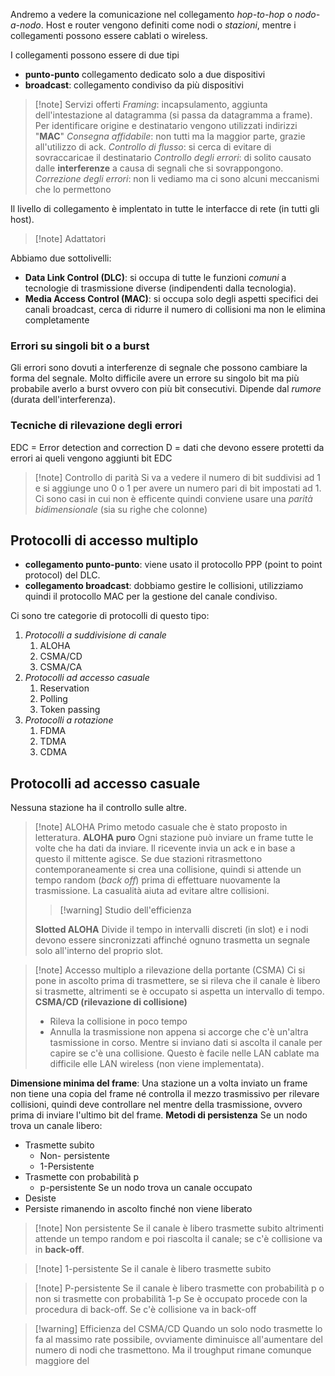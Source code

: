 Andremo a vedere la comunicazione nel collegamento *hop-to-hop* o *nodo-a-nodo*.
Host e router vengono definiti come nodi o *stazioni*, mentre i collegamenti possono essere cablati o wireless.

I collegamenti possono essere di due tipi
- **punto-punto** collegamento dedicato solo a due dispositivi
- **broadcast**: collegamento condiviso da più dispositivi

>[!note] Servizi offerti
>*Framing*: incapsulamento, aggiunta dell'intestazione al datagramma (si passa da datagramma a frame). Per identificare origine e destinatario vengono utilizzati indirizzi "**MAC**"
>*Consegna affidabile*: non tutti ma la maggior parte, grazie all'utilizzo di ack.
>*Controllo di flusso*: si cerca di evitare di sovraccaricae il destinatario
>*Controllo degli errori*: di solito causato dalle **interferenze** a causa di segnali che si sovrappongono.
>*Correzione degli errori*: non li vediamo ma ci sono alcuni meccanismi che lo permettono

Il livello di collegamento è implentato in tutte le interfacce di rete (in tutti gli host).

>[!note] Adattatori

Abbiamo due sottolivelli:
 - **Data Link Control (DLC)**: si occupa di tutte le funzioni *comuni* a tecnologie di trasmissione diverse (indipendenti dalla tecnologia).
 - **Media Access Control (MAC)**: si occupa solo degli aspetti specifici dei canali broadcast, cerca di ridurre il numero di collisioni ma non le elimina completamente

### Errori su singoli bit o a burst
Gli errori sono dovuti a interferenze di segnale che possono cambiare la forma del segnale.
Molto difficile avere un errore su singolo bit ma più probabile averlo a burst ovvero con più bit consecutivi.
Dipende dal *rumore* (durata dell'interferenza).

### Tecniche di rilevazione degli errori
EDC = Error detection and correction 
D = dati che devono essere protetti da errori ai queli vengono aggiunti bit EDC

>[!note] Controllo di parità
>Si va a vedere il numero di bit suddivisi ad 1 e si aggiunge uno 0 o 1 per avere un numero pari di bit impostati ad 1.
>Ci sono casi in cui non è efficente quindi conviene usare una *parità bidimensionale* (sia su righe che colonne)

## Protocolli di accesso multiplo
- **collegamento punto-punto**: viene usato il protocollo PPP (point to point protocol) del DLC.
- **collegamento broadcast**: dobbiamo gestire le collisioni, utilizziamo quindi il protocollo MAC per la gestione del canale condiviso. 

Ci sono tre categorie di protocolli di questo tipo:
1) *Protocolli a suddivisione di canale*
	1) ALOHA
	2) CSMA/CD
	3) CSMA/CA
2) *Protocolli ad accesso casuale*
	1) Reservation
	2) Polling
	3) Token passing
3) *Protocolli a rotazione*
	1) FDMA
	2) TDMA
	3) CDMA

## Protocolli ad accesso casuale
Nessuna stazione ha il controllo sulle altre.

>[!note] ALOHA
>Primo metodo casuale che è stato proposto in letteratura.
>**ALOHA puro**
>Ogni stazione può inviare un frame tutte le volte che ha dati da inviare. Il ricevente invia un ack e in base a questo il mittente agisce. 
>Se due stazioni ritrasmettono contemporaneamente si crea una collisione, quindi si attende un tempo random (*back off*) prima di effettuare nuovamente la trasmissione. La casualità aiuta ad evitare altre collisioni.
 >>[!warning] Studio dell'efficienza
 >
>**Slotted ALOHA**
>Divide il tempo in intervalli discreti (in slot) e i nodi devono essere sincronizzati affinché ognuno trasmetta un segnale solo all'interno del proprio slot.

>[!note] Accesso multiplo a rilevazione della portante (CSMA)
>Ci si pone in ascolto prima di trasmettere, se si rileva che il canale è libero si trasmette, altrimenti se è occupato si aspetta un intervallo di tempo.
>**CSMA/CD (rilevazione di collisione)**
>- Rileva la collisione in poco tempo
>- Annulla la trasmissione non appena si accorge che c'è un'altra tasmissione in corso.
>Mentre si inviano dati si ascolta il canale per capire se c'è una collisione. Questo è facile nelle LAN cablate ma difficile elle LAN wireless (non viene implementata).

**Dimensione minima del frame**: Una stazione un a volta inviato un frame non tiene una copia del frame né controlla il mezzo trasmissivo per rilevare collisioni, quindi deve controllare nel mentre della trasmissione, ovvero prima di inviare l'ultimo bit del frame.
**Metodi di persistenza**
Se un nodo trova un canale libero:
- Trasmette subito
	- Non- persistente
	- 1-Persistente
- Trasmette con probabilità p
	- p-persistente
Se un nodo trova un canale occupato
- Desiste
- Persiste rimanendo in ascolto finché non viene liberato

>[!note] Non persistente
>Se il canale è libero trasmette subito altrimenti attende un tempo random e poi riascolta il canale; se c'è collisione va in **back-off**.

>[!note] 1-persistente
>Se il canale è libero trasmette subito

>[!note] P-persistente
>Se il canale è libero trasmette con probabilità p o non si trasmette con probabilità 1-p
>Se è occupato procede con la procedura di back-off. Se c'è collisione va in back-off

>[!warning] Efficienza del CSMA/CD
>Quando un solo nodo trasmette lo fa al massimo rate possibile, ovviamente diminuisce all'aumentare del numero di nodi che trasmettono. Ma il troughput rimane comunque maggiore del




 
 

